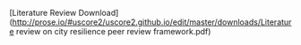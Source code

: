 [Literature Review Download](http://prose.io/#uscore2/uscore2.github.io/edit/master/downloads/Literature review on city resilience peer review framework.pdf)
